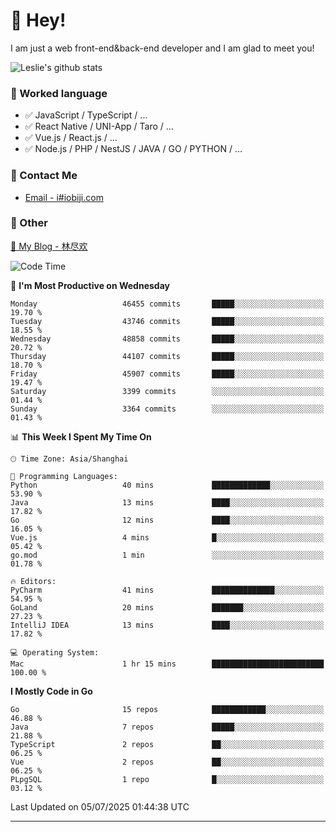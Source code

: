 # 👋 Hey!

I am just a web front-end&back-end developer and I am glad to meet you!

![Leslie's github stats](https://github-readme-stats.vercel.app/api?username=unsafe-ptr&&show_icons=true&&title_color=1abc9c&&icon_color=1abc9c)


### 📝 Worked language

- ✅ JavaScript / TypeScript / ...
- ✅ React Native / UNI-App / Taro / ...
- ✅ Vue.js / React.js / ...
- ✅ Node.js / PHP / NestJS / JAVA / GO / PYTHON / ...

### 📮 Contact Me

- [Email - i#iobiji.com](mailto:i@iobiji.com)


### 🤪 Other

[📌 My Blog - 林尽欢](https://iobiji.com)

<!--START_SECTION:waka-->
![Code Time](http://img.shields.io/badge/Code%20Time-1%2C797%20hrs%2048%20mins-blue)

📅 **I'm Most Productive on Wednesday** 

```text
Monday                   46455 commits       █████░░░░░░░░░░░░░░░░░░░░   19.70 % 
Tuesday                  43746 commits       █████░░░░░░░░░░░░░░░░░░░░   18.55 % 
Wednesday                48858 commits       █████░░░░░░░░░░░░░░░░░░░░   20.72 % 
Thursday                 44107 commits       █████░░░░░░░░░░░░░░░░░░░░   18.70 % 
Friday                   45907 commits       █████░░░░░░░░░░░░░░░░░░░░   19.47 % 
Saturday                 3399 commits        ░░░░░░░░░░░░░░░░░░░░░░░░░   01.44 % 
Sunday                   3364 commits        ░░░░░░░░░░░░░░░░░░░░░░░░░   01.43 % 
```


📊 **This Week I Spent My Time On** 

```text
🕑︎ Time Zone: Asia/Shanghai

💬 Programming Languages: 
Python                   40 mins             █████████████░░░░░░░░░░░░   53.90 % 
Java                     13 mins             ████░░░░░░░░░░░░░░░░░░░░░   17.82 % 
Go                       12 mins             ████░░░░░░░░░░░░░░░░░░░░░   16.05 % 
Vue.js                   4 mins              █░░░░░░░░░░░░░░░░░░░░░░░░   05.42 % 
go.mod                   1 min               ░░░░░░░░░░░░░░░░░░░░░░░░░   01.78 % 

🔥 Editors: 
PyCharm                  41 mins             ██████████████░░░░░░░░░░░   54.95 % 
GoLand                   20 mins             ███████░░░░░░░░░░░░░░░░░░   27.23 % 
IntelliJ IDEA            13 mins             ████░░░░░░░░░░░░░░░░░░░░░   17.82 % 

💻 Operating System: 
Mac                      1 hr 15 mins        █████████████████████████   100.00 % 
```

**I Mostly Code in Go** 

```text
Go                       15 repos            ████████████░░░░░░░░░░░░░   46.88 % 
Java                     7 repos             █████░░░░░░░░░░░░░░░░░░░░   21.88 % 
TypeScript               2 repos             ██░░░░░░░░░░░░░░░░░░░░░░░   06.25 % 
Vue                      2 repos             ██░░░░░░░░░░░░░░░░░░░░░░░   06.25 % 
PLpgSQL                  1 repo              █░░░░░░░░░░░░░░░░░░░░░░░░   03.12 % 
```




 Last Updated on 05/07/2025 01:44:38 UTC
<!--END_SECTION:waka-->
---
